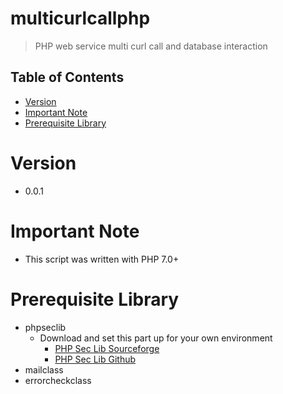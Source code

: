 # multicurlcallphp
> PHP web service multi curl call and database interaction

## Table of Contents
* [Version](#version)
* [Important Note](#important-note)
* [Prerequisite Library](#prerequisite-library)

# Version
* 0.0.1

# **Important Note**
* This script was written with PHP 7.0+

# Prerequisite Library
* phpseclib
  * Download and set this part up for your own environment
    * [PHP Sec Lib Sourceforge](http://phpseclib.sourceforge.net/)
    * [PHP Sec Lib Github](https://github.com/phpseclib/phpseclib)
* mailclass
* errorcheckclass
